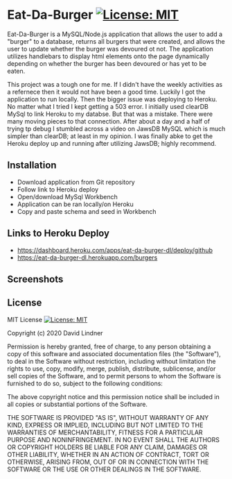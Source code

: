 # Eat-Da-Burger [![License: MIT](https://img.shields.io/badge/License-MIT-yellow.svg)](https://opensource.org/licenses/MIT)

Eat-Da-Burger is a MySQL/Node.js application that allows the user to add a "burger" to a database, returns all burgers that were created, and allows the user to update whether the burger was devoured ot not. The application utilizes handlebars to display html elements onto the page dynamically depending on whether the burger has been devoured or has yet to be eaten. 

This project was a tough one for me. If I didn't have the weekly activities as a refernece then it would not have been a good time. Luckily I got the application to run locally. Then the bigger issue was deploying to Heroku. No matter what I tried I kept getting a 503 error. I initially used clearDB MySql to link Heroku to my databse. But that was a mistake. There were many moving pieces to that connection. After about a day and a half of trying tp debug I stumbled across a video on JawsDB MySQL which is much simpler than clearDB; at least in my opinion. I was finally abke to get the Heroku deploy up and running after utilizing JawsDB; highly recommend.

## Installation

* Download application from Git repository
* Follow link to Heroku deploy
* Open/download MySql Workbench
* Application can be ran locally/on Heroku
* Copy and paste schema and seed in Workbench

## Links to Heroku Deploy

* https://dashboard.heroku.com/apps/eat-da-burger-dl/deploy/github
* https://eat-da-burger-dl.herokuapp.com/burgers

## Screenshots

## License

MIT License [![License: MIT](https://img.shields.io/badge/License-MIT-yellow.svg)](https://opensource.org/licenses/MIT)

Copyright (c) 2020 David Lindner

Permission is hereby granted, free of charge, to any person obtaining a copy
of this software and associated documentation files (the "Software"), to deal
in the Software without restriction, including without limitation the rights
to use, copy, modify, merge, publish, distribute, sublicense, and/or sell
copies of the Software, and to permit persons to whom the Software is
furnished to do so, subject to the following conditions:

The above copyright notice and this permission notice shall be included in all
copies or substantial portions of the Software.

THE SOFTWARE IS PROVIDED "AS IS", WITHOUT WARRANTY OF ANY KIND, EXPRESS OR
IMPLIED, INCLUDING BUT NOT LIMITED TO THE WARRANTIES OF MERCHANTABILITY,
FITNESS FOR A PARTICULAR PURPOSE AND NONINFRINGEMENT. IN NO EVENT SHALL THE
AUTHORS OR COPYRIGHT HOLDERS BE LIABLE FOR ANY CLAIM, DAMAGES OR OTHER
LIABILITY, WHETHER IN AN ACTION OF CONTRACT, TORT OR OTHERWISE, ARISING FROM,
OUT OF OR IN CONNECTION WITH THE SOFTWARE OR THE USE OR OTHER DEALINGS IN THE
SOFTWARE.
